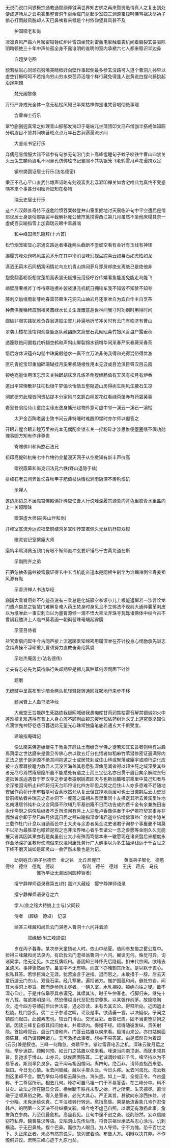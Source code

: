 <!-- { "loadSidebar": true } -->
无说而说口同铁橛宗通教通颓纲斧钺满世界知古佛之再来暨贤愚谓真人之复出到处便成道场从之云屯雾集整曹洞千百余载门庭起少室四三渊源宝筏呵佛骂祖决尽衲子偷心打雨敲风脱却人天巴鼻咦看来秪是个村侬仰望其风甚不及

　　护国啸老和尚

凛凛真风严霜六月密密钳锤红炉片雪四坐梵刹雷轰电掣触着丧机闻着脑裂玄要驱除明暗顿绝三十年中声价孤全身不露谁明的谁明的室内承褫六七人都来秪识半边鼻

　　自题梦宅图

貌若枯岩心同顽石努嘴突睛秪好向壁作事起倒最多参玄没路可入道个曹洞儿孙早以虚空钉橛呵呵不若推向穷山穷水束芭茆活埋个样行藏免得逢人说黄说白捏乌藤挑起沿途荆棘

　　梵光阇黎像

万行严身戒光全体一念无私松风知己半架枯禅你是谁梵音唱彻绝事理

　　含章禅士行乐

翠竹删删迥真常之妙理青山郁郁发海印于毫端兀坐蒲团印文已布僧伽半搭戒体知圆分明眉目不堕其间咦苔斑点点万年石古涧潺潺流水间

　　大鉴玹书记行乐

弃儒冠易僧服大错不错参有句参无句沿门卖卜高峰惺睡句子蚊子咬铁牛曹山四禁关头玉兔生麟角眉毛不同鼻孔仿佛玹书记鉴照不共功银笼飞老鹤雪月芦花谩跨双足

　　镇府樊圆证居士行乐(法名德密)

秉正不私心平口直武伟雄声韬略有则观富贵若浮沤叩禅关如舍宅唯此为真终不受惑咦本来个事甚分明密谛应知在格物

　　瑞云史居士行乐

这个烈汉颇甚奇特不逐危险惯吞栗棘登弁山室里掘地讨天展临济句中平空遭屈是僧耶现居士身是俗耶袈裟半截解补庞公破笊篱捞得西江第几月虽然不坐他床榻其奈一虚成百实喻指雪上加霜瑞云眼中着屑咄

　　和中峰国师乐隐辞(十六首)

松竹烟笼密显心宗通玄路达者堪逢两头截断不堕顽空看有金针有玉线有神锋

蹑履穷峰众窍喁风盖芭茅乐在其中冷消世味幻视尘踪喜云如幕石如虎柏如龙

潇洒无羁木石同栖寓闲情花鸟忘机青山排闼萝月穿扉却绝支离绝己是绝他非

抱瓮翻齑粝饭相宜蓬垢面表里无疑推云觅径呼谷传嬉看鱼能游兔能走鸟能飞

峭壁层奢樵斧丁哗待寒暄撩补袈裟瀑充机軏日拥轮车我不知毁不知赞不知夸

藤刺交加缘雨新芽响春雷苔藓生花洞云山岫岩月还家唯自为宾自作主自烹茶

种粟供餐稊稗应删植灵苗绿水长关生涯钁底遁世林间我寸时功刻时用得时间

觑破非艰实践犹难负舂翁道振尘寰儿孙遍地折节冲关时有云门有临济有曹山

翠袭山楼花藻帘钩观麋鹿逐队藏幽蜗文篆壁石乳倾瓯喜竹搜风香溢户露垂秋

透篾联笆问圃栽花听翻空鹤和声斜山屏裂锦水镜增华闲采春芹采春蕨采春茶

悟后方休识蕴齐勾髻中珠奚假他求一真不立万法非俦我得和光得混俗得优游

匣吼青蛇宝印重加碎珊瑚挂月奚奢机随根性用本无涯或目沧溟目霄汉目云霞

顿绝商量体用浑忘示玄关独踞胡床烹凡炼圣倒腹倾肠值有天风有松月有炉香

道出平常懒散非狂枕松根午梦偏长怡情丘壑隐迹山房得树生阴风生腋石生凉

彻底研穷此理皆同贵拈提本分家风乌玄鹄白柳翠花红看绿荷蕖赤芍药碧芙蓉

岩室苍翁给侍山童绝尘缘志逸身慵形超物外意可虚中邻一溪云一溪石一溪松

　　太尹金百陶老居士致书问云非特睡时难醒即惺时亦尔师以偈答之

开眼非惺合眼非睡万里神光本无偶配金锁玄关一捏粉碎才涉思惟便堕圈缋不假功勋理事圆方知有作非尊贵

　　寄赠佛川和尚憨石法兄

祖印高提碎杌梼七牛作犗钓金鳌漫天网子从空撒知有新丰声价高

　　赠祝霞幕和尚克归法兄六帙(野山退隐于兹)

排峰石老云间弄谁忆春秋甲子肥倚杖快情松涧雨隐深不羡钓渔矶

　　示禅人

这边那边总不居魔宫佛殿俱扑碎应忆吾人行说难深履其源莫向背色里胶青水里盐向上一关超暗昧

　　赠湛虚大师(嗣夹山伴和尚)

弁峰室底流芳远资福堂前结秀多宝印抟空君佩久无丝机杼掷双梭

　　赠灵岩记室檗庵大师

磨衲半肩消佩玉顶门有眼不惭师直冲玄要炉锤尽千古黄龙道在斯

　　示副院齐之弟

石笋忽抽条露柱被雷震证得玄中玄当机能奋迅本是同根生刹竿为谁瞬辣倒宝寿姜祖风源有胤

　　示香济禅人书法华经

巍巍大乘旨用处不存迹虽说有三乘总是化城驿空拳诳小儿上根能返踯若一涉言诠龙门遭点额总之智慧门难解复难入药王焚身时身见且不立佛法不现前大通碎囊革剥皮以为纸唯此一事实刺血以为墨曹源倾一滴不悟大乘法弃珠寻瓦砾诸佛体中权今古不曾隔我勉济上人临书莫着画一朝彻髻珠毫端起霹雳

　　示亚目侍者

盐官索扇问犀牛今古同声接上流返踯贵知绵密用履深唯在芥针投身心惕励承先训志念纯真操不浮珍重儿曹须努力直教奋勇绍箕裘

　　示赵杰庵居士(法名德伟)

丈夫有志必先为莫待临行失却期果是狮儿真种草何须觌面下针锥

　　题磨

无缝罅中呈露布里许暗合两头机轻轻拨转通回互密地行来步不移

　　题闻普上人血书法华经

　　大哉空王旨能辟生死路绝我疑网城破我愚痴库甘雨润焦枯雷音解禁锢诚如火中莲难植复难遇得有普上人身心浑不顾刺血顿忘疲唯知依药树为求无上道究竟坚固住点滴惊鬼神舒卷悲日暮透此无量光心珠常独露笔底若通玄大千俱受度。

　　建喻指庵碑记

　　像法南来佛道始继先于教乘开辟兹土而继吾学佛之徒若知其玄旨者则稍有进趣焉萧梁之世达磨来是震旦传佛心宗以致五灯分化悟者如稻麻竹苇潜修密证遍满界内正法之盛于是渊源不绝其间抱道之士或居梵刹或住山林或聚落或庵宇或顺行逆化应被十方摩肩接踵力救吾人沉没苦海盖其悲愿弘深俾见闻者得以超生死之域深受其益者无尽尽焉然庵居隐所虽不能悉处有道之士而三宝弘名亦日贯于眉目矣余解院东归道抵黄溪适遇昔于罗汉寺之参请者振纲姚君即天与也斯翁酷嗜宗乘里中莫己知者与余深接因询所止曰师将归天台耶将设化四方耶但兵燹之后住山人亦多患难不若随地安居作芭茆计未审若是可否余欣然允从复云但宜择地而居可也士日诺嗣后云山史翁皆前皈依者并瑞云史君亦洞下一庞蕴之属相从表里集同十友择定其所去黄溪里许地名南港居邻纯朴众议佥同靡不欣辅乃平基创庵不日而功告成约费千金有余兼施田亩永作斋厨之供俾后继者不乏所须间有月上人迎毗卢香像供奉于中俨若符契其事亦非偶然者余即于癸巳四月佛诞日居之额曰喻指深幸诸君道业倍增佛事益广余就中隐关三载作杜门计息以自励而邑中士大夫与余游者吴金沈史诸君子询参个事亹亹不竭莫不以斯为最胜举也噫若是观之岂非法界唯心者乎昔诸公一念之善愿等金刚久久无能摧灭者其因其果亦若是矣虽创业大小有殊而笃信本来一辙愿现在诸贤暨后来檀度永作金汤深护圣教母使流俗来仪混同庸处务行广大佛事以为多生福泽线远于千百世之下终不磨灭诚如是即灵山一会俨然未散也是为记。

　　助刻姓氏(弟子张德悟　金之铭　比丘尼惺巳
　　　　　黄溪弟子智化　德愍　德纶　德继　德胤　德皎
　　　　　　智利　德任　德越　王氏　蒋氏　马氏
　　　　　　　惟祈早证无漏因同圆种智者)

　　撄宁静禅师语录卷第五(终)
嘉兴大藏经　撄宁静禅师语录


　　撄宁静禅师语录卷之六

　　学人(金之铭大持姚上士与)父同较

　　侍者　(超级　德卓)　记录

　　续答三峰藏和尚启云门湛老人曹洞十六问并着颂

　　　　　叙缘起(附三峰颂语)

　　岁在丙子暮春。某次参天童悟老人时。依山中结夏。值同参友蜀之瞿公笈中。捡得三峰藏和尚法录内。有启我云门澄祖翁曹洞十六问。展读无何。殊觉可异。询诸同学。绝无定见。久之抚膺叹曰。吾固知三峰怀先后隐疑。扣末代宗阃。欲睹去圣遗风。事非骤然而举。虽言中不无有响。而直下亦难剖其所发。是以默于衷心。拟私其答。若惊巨海之无涯。犹苦渝言于逆指。退而思之。未敢措于一辞。后去天童历游云门东山。双径石梁。经几寒暑。遍扣诸方。惟护国蕴和尚。僻处穷岩。闻其大得洞上奥旨。因而走参所未尽者。一朝入室。水乳相投。顿绝向往之疑。敢不深心仰止。于是并偕皋亭具宗谟兄。其续其法。时壬午仲春也。行脚归来。继先十有八载。每欲揭明是问。然恐僭越当代至犯吾宗尊执。以某强作前茅。故隐隐胸次。迨今四方导师前后出世法录。遇必珍读。未有齿其玄论。得释所向。近因退止松陵。杜门卧疾。偶二三子参请之暇。论及是事。欲请垂一言。以决疑似。予闻之顿然而起曰。此诚素志也。较云门博山。交光互彩。垂答已周。固不当更堕骈拇之诮。因读三峰复自叙其扣问始末。并着颂内。侮慢不经。祗得随彼发纵。贯矢射隐。首捡峰叙云。启云门澄和尚。门答云姑置以俟来看。启博山来公。亦曰姑俟面面陈耳。峰乃谓顾盻诸方。无可激扬此事者。想亦不易答耳。由是慨然自为着颂(云云)兼是叙也。三峰一何黯忽。聋聩平生。错过雷音电舌之机。深昧云驶月运之际。举步迷踪。顾盼何预。如云门之姑置以俟来看。峰速当向南顶谢。而犹未领其旨。复驰求于博山。山亦云。姑俟面面陈耳。二老诚谓妙唱非千舌。峰坚持以为不易答者。斯则辜负良多。岂不闻马祖因僧问。离四句。绝百非。请师直指西来意。祖曰。今日无心情。汝去问智藏。藏以手摩头云。今日头疼。汝去问海兄。海云我到这里却不会。僧乃举似马祖祖云藏头白。海头黑。如上一案。全提正令。今古盛称。于二尊宿所示。相去几何。峰亦可置马祖一门于不易答否。在三峰分中。料不甘矣。故法之所在隐显全该。横坐断于朕兆未形之始。行之所至。生灭掠尽。直消融于逆顺真俗之微。得入是室者。必光大其心。严正其旨。甚欲向东涂西抹处。讨个分晓。未免迷绘失真。亡羊泣岐转行转远。愈指愈昏。果是绝流香象几肯作忍俊韩卢。的明第一义天决不待纵横文彩。峰今绝不虚己自照。以谓无有激扬此事。詹詹角立参商。乃至倒叠危机。高竖我见。且句中逞不逊之勇。贬削纷然。妄以信陵窃符私奔。魏曹篡汉等语。立陷洞山先传后悟。将吾宗祖世承法系忍心涂污。讥刺横流。于无巴鼻处。捏个巴鼻。而欲为人眼目。为人导师。宁不为愧。恐千百世之下。头正尾正者。未必有然其说耳。故列彼着颂。布告大方。明辩以决其非。不作儱侗异议。庶明三峰心迹于九原也矣。


